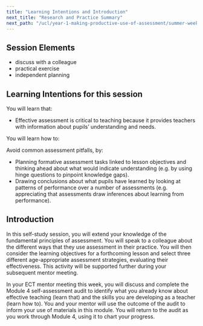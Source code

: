 ```yaml
---
title: "Learning Intentions and Introduction"
next_title: "Research and Practice Summary"
next_path: "/ucl/year-1-making-productive-use-of-assessment/summer-week-2-ect-research-and-practice-summary"
---
```


## Session Elements

- discuss with a colleague
- practical exercise
- independent planning

## Learning Intentions for this session

You will learn that:
- Effective assessment is critical to teaching because it provides teachers with information about pupils’ understanding and needs.

You will learn how to:

Avoid common assessment pitfalls, by:

- Planning formative assessment tasks linked to lesson objectives and thinking ahead about what would indicate understanding (e.g. by using hinge questions to pinpoint knowledge gaps).
- Drawing conclusions about what pupils have learned by looking at patterns of performance over a number of assessments (e.g. appreciating that assessments draw inferences about learning from performance).

## Introduction

In this self-study session, you will extend your knowledge of the fundamental principles of assessment. You will speak to a colleague about the different ways that they use assessment in their practice. You will then consider the learning objectives for a forthcoming lesson and select three different age-appropriate assessment strategies, evaluating their effectiveness. This activity will be supported further during your subsequent mentor meeting.

In your ECT mentor meeting this week, you will discuss and complete the Module 4 self-assessment audit to identify what you already know about effective teaching (learn that) and the skills you are developing as a teacher (learn how to). You and your mentor will use the outcome of the audit to inform your use of materials in this module. You will return to the audit as you work through Module 4, using it to chart your progress.
